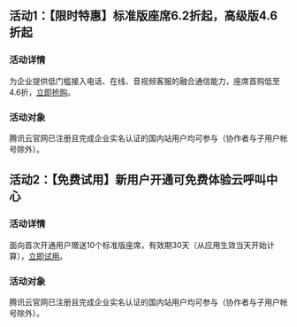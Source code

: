 ## 活动1：【限时特惠】标准版座席6.2折起，高级版4.6折起
### 活动详情
为企业提供低门槛接入电话、在线、音视频客服的融合通信能力，座席首购低至4.6折，[立即抢购](https://cloud.tencent.com/act/pro/TCCC)。

### 活动对象
腾讯云官网已注册且完成企业实名认证的国内站用户均可参与（协作者与子用户帐号除外）。


## 活动2：【免费试用】新用户开通可免费体验云呼叫中心
### 活动详情
面向首次开通用户赠送10个标准版座席，有效期30天（从应用生效当天开始计算），[立即试用](https://cloud.tencent.com/document/product/679/73494)。

### 活动对象
腾讯云官网已注册且完成企业实名认证的国内站用户均可参与（协作者与子用户帐号除外）。

